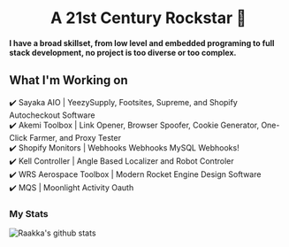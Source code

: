 <h1 align="center">A 21st Century Rockstar 🎸</h1>

#### I have a broad skillset, from low level and embedded programing to full stack development, no project is too diverse or too complex.

## What I'm Working on
✔️ Sayaka AIO | YeezySupply, Footsites, Supreme, and Shopify Autocheckout Software\
✔️ Akemi Toolbox | Link Opener, Browser Spoofer, Cookie Generator, One-Click Farmer, and Proxy Tester\
✔️ Shopify Monitors | Webhooks Webhooks MySQL Webhooks!\
✔️ Kell Controller | Angle Based Localizer and Robot Controler\
✔️ WRS Aerospace Toolbox | Modern Rocket Engine Design Software\
✔️ MQS | Moonlight Activity Oauth

### My Stats

![Raakka's github stats](https://github-readme-stats.vercel.app/api?username=Raakka&show_icons=true&theme=highcontrast&include_all_commits=true)
